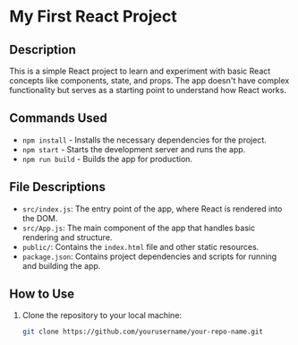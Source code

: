 # My First React Project

## Description
This is a simple React project to learn and experiment with basic React concepts like components, state, and props. The app doesn't have complex functionality but serves as a starting point to understand how React works.

## Commands Used
- `npm install` - Installs the necessary dependencies for the project.
- `npm start` - Starts the development server and runs the app.
- `npm run build` - Builds the app for production.

## File Descriptions
- `src/index.js`: The entry point of the app, where React is rendered into the DOM.
- `src/App.js`: The main component of the app that handles basic rendering and structure.
- `public/`: Contains the `index.html` file and other static resources.
- `package.json`: Contains project dependencies and scripts for running and building the app.

## How to Use
1. Clone the repository to your local machine:
   ```bash
   git clone https://github.com/yourusername/your-repo-name.git
